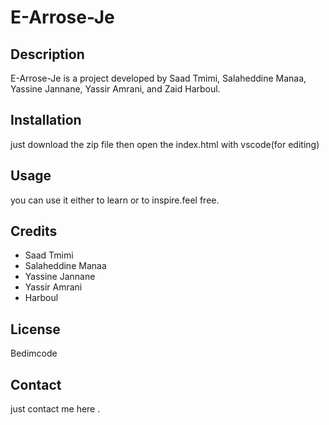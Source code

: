 # E-Arrose-Je

## Description
E-Arrose-Je is a project developed by Saad Tmimi, Salaheddine Manaa, Yassine Jannane, Yassir Amrani, and Zaid Harboul. 

## Installation
just download the zip file then open the index.html with vscode(for editing)

## Usage
you can use it either to learn or to inspire.feel free.

## Credits
- Saad Tmimi
- Salaheddine Manaa
- Yassine Jannane
- Yassir Amrani
- Harboul

## License
Bedimcode
## Contact
just contact me here .




